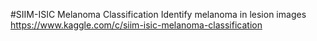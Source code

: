 #SIIM-ISIC Melanoma Classification
Identify melanoma in lesion images
https://www.kaggle.com/c/siim-isic-melanoma-classification

